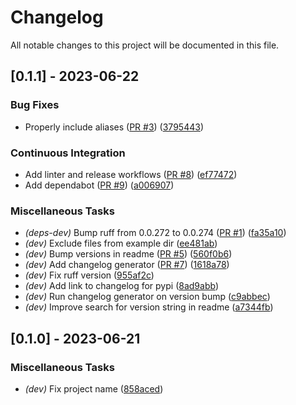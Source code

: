 # Changelog

All notable changes to this project will be documented in this file.

## [0.1.1] - 2023-06-22

### Bug Fixes

-  Properly include aliases ([PR #3](https://github.com/pythoninja/sshgen/pull/3)) ([3795443](https://github.com/pythoninja/sshgen/commit/37954430364805292f6f3dbe4a4bcd7e31193676))

### Continuous Integration

-  Add linter and release workflows ([PR #8](https://github.com/pythoninja/sshgen/pull/8)) ([ef77472](https://github.com/pythoninja/sshgen/commit/ef774722d63d528aaa1e679ee857eac7f3ffc9a8))
-  Add dependabot ([PR #9](https://github.com/pythoninja/sshgen/pull/9)) ([a006907](https://github.com/pythoninja/sshgen/commit/a006907e4109748e1000b50086487a0a570fd3d2))

### Miscellaneous Tasks

- *(deps-dev)* Bump ruff from 0.0.272 to 0.0.274 ([PR #1](https://github.com/pythoninja/sshgen/pull/1)) ([fa35a10](https://github.com/pythoninja/sshgen/commit/fa35a10cb6aea6df3d947b59560a1d180eb65c03))
- *(dev)* Exclude files from example dir ([ee481ab](https://github.com/pythoninja/sshgen/commit/ee481aba26a796c649cd49800eaee2bba2fa5a45))
- *(dev)* Bump versions in readme ([PR #5](https://github.com/pythoninja/sshgen/pull/5)) ([560f0b6](https://github.com/pythoninja/sshgen/commit/560f0b6e742fdee60d88baebdc7b402a1624a482))
- *(dev)* Add changelog generator ([PR #7](https://github.com/pythoninja/sshgen/pull/7)) ([1618a78](https://github.com/pythoninja/sshgen/commit/1618a78b11d72b7ef60b0397bebd2f5fe72916b1))
- *(dev)* Fix ruff version ([955af2c](https://github.com/pythoninja/sshgen/commit/955af2ca2aa8ccdf0970ee8584144d4c228c6053))
- *(dev)* Add link to changelog for pypi ([8ad9abb](https://github.com/pythoninja/sshgen/commit/8ad9abb87493e14d5651b099b6b721642eb65c79))
- *(dev)* Run changelog generator on version bump ([c9abbec](https://github.com/pythoninja/sshgen/commit/c9abbec5d43ab24e5bba5829d627f7ef1bd1bf22))
- *(dev)* Improve search for version string in readme ([a7344fb](https://github.com/pythoninja/sshgen/commit/a7344fb631bfc3ef62c5694513c0506855d104ba))

## [0.1.0] - 2023-06-21

### Miscellaneous Tasks

- *(dev)* Fix project name ([858aced](https://github.com/pythoninja/sshgen/commit/858aced9365754803b3b20162417102ad0378853))

<!-- generated by git-cliff -->
